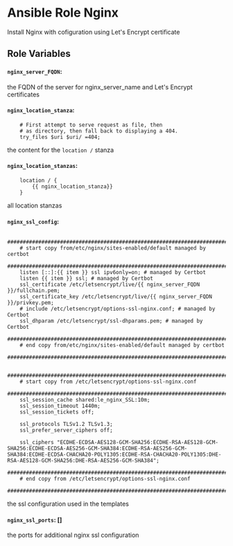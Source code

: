 # Ansible Role Nginx
Install Nginx with cofiguration using Let's Encrypt certificate

## Role Variables

#### `nginx_server_FQDN`:
the FQDN of the server for nginx_server_name and Let's Encrypt certificates

#### `nginx_location_stanza`: 
```
    # First attempt to serve request as file, then
    # as directory, then fall back to displaying a 404.
    try_files $uri $uri/ =404;
```
the content for the `location /` stanza

#### `nginx_location_stanzas`: 
```
    location / {
        {{ nginx_location_stanza}}
    }
```
all location stanzas

#### `nginx_ssl_config`: 
```
    ###########################################################################
    # start copy from/etc/nginx/sites-enabled/default managed by certbot
    ###########################################################################
    listen [::]:{{ item }} ssl ipv6only=on; # managed by Certbot
    listen {{ item }} ssl; # managed by Certbot
    ssl_certificate /etc/letsencrypt/live/{{ nginx_server_FQDN }}/fullchain.pem;
    ssl_certificate_key /etc/letsencrypt/live/{{ nginx_server_FQDN }}/privkey.pem;
    # include /etc/letsencrypt/options-ssl-nginx.conf; # managed by Certbot
    ssl_dhparam /etc/letsencrypt/ssl-dhparams.pem; # managed by Certbot
    ###########################################################################
    # end copy from/etc/nginx/sites-enabled/default managed by certbot
    ###########################################################################

    ###########################################################################
    # start copy from /etc/letsencrypt/options-ssl-nginx.conf
    ###########################################################################
    ssl_session_cache shared:le_nginx_SSL:10m;
    ssl_session_timeout 1440m;
    ssl_session_tickets off;

    ssl_protocols TLSv1.2 TLSv1.3;
    ssl_prefer_server_ciphers off;

    ssl_ciphers "ECDHE-ECDSA-AES128-GCM-SHA256:ECDHE-RSA-AES128-GCM-SHA256:ECDHE-ECDSA-AES256-GCM-SHA384:ECDHE-RSA-AES256-GCM-SHA384:ECDHE-ECDSA-CHACHA20-POLY1305:ECDHE-RSA-CHACHA20-POLY1305:DHE-RSA-AES128-GCM-SHA256:DHE-RSA-AES256-GCM-SHA384";
    ###########################################################################
    # end copy from /etc/letsencrypt/options-ssl-nginx.conf
    ###########################################################################
```
the ssl configuration used in the templates

#### `nginx_ssl_ports`: []
the ports for additional nginx ssl configuration